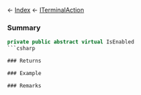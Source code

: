 ← [Index](Api-Index) ← [ITerminalAction](Sandbox.ModAPI.Interfaces.ITerminalAction)

### Summary

```csharp
private public abstract virtual IsEnabled
```csharp

### Returns

### Example

### Remarks

